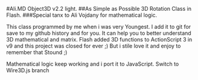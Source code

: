 #Ali.MD Object3D v2.2 light.
##As Simple as Possible 3D Rotation Class in Flash.
###Special tanx to Ali Vojdany for mathematical logic.

This class programmed by me when i was very Youngest.
I add it to git for save to my github history and for you.
It can help you to better understand 3D mathematical and matrix.
Flash added 3D functions to ActionScript 3 in v9 and this project was closed for ever ;)
But i stile love it and enjoy to remember that Stound ;)

Mathematical logic keep working and i port it to JavaScript.
Switch to Wire3D.js branch